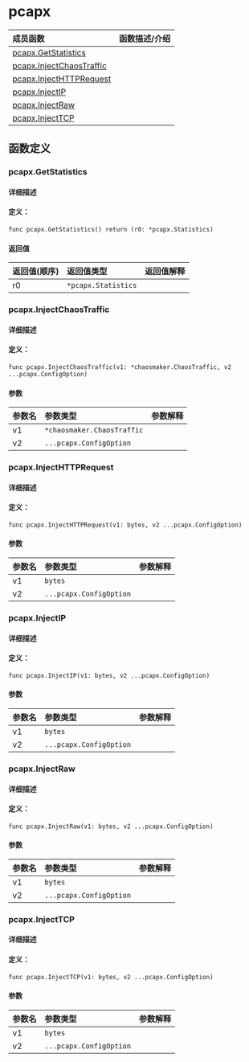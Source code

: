# pcapx


|成员函数|函数描述/介绍|
|:------|:--------|
 | [pcapx.GetStatistics](#pcapxgetstatistics) |  |
 | [pcapx.InjectChaosTraffic](#pcapxinjectchaostraffic) |  |
 | [pcapx.InjectHTTPRequest](#pcapxinjecthttprequest) |  |
 | [pcapx.InjectIP](#pcapxinjectip) |  |
 | [pcapx.InjectRaw](#pcapxinjectraw) |  |
 | [pcapx.InjectTCP](#pcapxinjecttcp) |  |




 



## 函数定义

### pcapx.GetStatistics



#### 详细描述



#### 定义：

`func pcapx.GetStatistics() return (r0: *pcapx.Statistics)`

 


#### 返回值

|返回值(顺序)|返回值类型|返回值解释|
|:-----------|:---------- |:-----------|
| r0 | `*pcapx.Statistics` |   |


 
### pcapx.InjectChaosTraffic



#### 详细描述



#### 定义：

``func pcapx.InjectChaosTraffic(v1: *chaosmaker.ChaosTraffic, v2 ...pcapx.ConfigOption)``


#### 参数

|参数名|参数类型|参数解释|
|:-----------|:---------- |:-----------|
| v1 | `*chaosmaker.ChaosTraffic` |   |
| v2 | `...pcapx.ConfigOption` |   |




 

 
### pcapx.InjectHTTPRequest



#### 详细描述



#### 定义：

``func pcapx.InjectHTTPRequest(v1: bytes, v2 ...pcapx.ConfigOption)``


#### 参数

|参数名|参数类型|参数解释|
|:-----------|:---------- |:-----------|
| v1 | `bytes` |   |
| v2 | `...pcapx.ConfigOption` |   |




 

 
### pcapx.InjectIP



#### 详细描述



#### 定义：

``func pcapx.InjectIP(v1: bytes, v2 ...pcapx.ConfigOption)``


#### 参数

|参数名|参数类型|参数解释|
|:-----------|:---------- |:-----------|
| v1 | `bytes` |   |
| v2 | `...pcapx.ConfigOption` |   |




 

 
### pcapx.InjectRaw



#### 详细描述



#### 定义：

``func pcapx.InjectRaw(v1: bytes, v2 ...pcapx.ConfigOption)``


#### 参数

|参数名|参数类型|参数解释|
|:-----------|:---------- |:-----------|
| v1 | `bytes` |   |
| v2 | `...pcapx.ConfigOption` |   |




 

 
### pcapx.InjectTCP



#### 详细描述



#### 定义：

``func pcapx.InjectTCP(v1: bytes, v2 ...pcapx.ConfigOption)``


#### 参数

|参数名|参数类型|参数解释|
|:-----------|:---------- |:-----------|
| v1 | `bytes` |   |
| v2 | `...pcapx.ConfigOption` |   |




 

 


